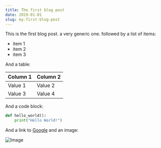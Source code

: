 ```yaml
---
title: The first blog post
date: 2019-01-01
slug: my-first-blog-post
---
```


This is the first blog post. a very generic one. followed by a list of items:
- item 1
- item 2
- item 3

And a table:

| Column 1 | Column 2 |
| -------- | -------- |
| Value 1  | Value 2  |
| Value 3  | Value 4  |


And a code block:

```python
def hello_world():
    print("Hello World!")
```

And a link to [Google](https://google.com) and an image:

![Image](https://via.placeholder.com/150)

